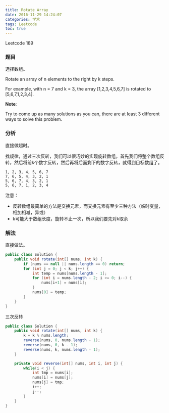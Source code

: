 ```yaml
---
title: Rotate Array
date: 2016-11-29 14:24:07
categories: 学术
tags: Leetcode
toc: true
---
```


Leetcode 189

### 题目

选择数组。

Rotate an array of n elements to the right by k steps.

For example, with n = 7 and k = 3, the array [1,2,3,4,5,6,7] is rotated to [5,6,7,1,2,3,4].

__Note__:

Try to come up as many solutions as you can, there are at least 3 different ways to solve this problem.

### 分析

直接做超时。

找规律，通过三次反转，我们可以很巧妙的实现旋转数组。首先我们将整个数组反转，然后将前k个数字反转，然后再将后面剩下的数字反转，就得到目标数组了。

```
1, 2, 3, 4, 5, 6, 7
7, 6, 5, 4, 3, 2, 1
5, 6, 7, 4, 3, 2, 1
5, 6, 7, 1, 2, 3, 4
```

注意：

* 反转数组最简单的方法是交换元素，而交换元素有至少三种方法（临时变量，相加相减，异或）
* k可能大于数组长度，旋转不止一次，所以我们要先对k取余

### 解法

直接做法。

```java
public class Solution {
    public void rotate(int[] nums, int k) {
        if (nums == null || nums.length == 0) return;
        for (int j = 0; j < k; j++) {
            int temp = nums[nums.length - 1];
            for (int i = nums.length - 2; i >= 0; i--) {
                nums[i+1] = nums[i];
            }
            nums[0] = temp;
        }
    }
}
```

三次反转

```java
public class Solution {
    public void rotate(int[] nums, int k) {
        k = k % nums.length;
        reverse(nums, 0, nums.length - 1);
        reverse(nums, 0, k - 1);
        reverse(nums, k, nums.length - 1);
    }

    private void reverse(int[] nums, int i, int j) {
        while(i < j) {
            int tmp = nums[i];
            nums[i] = nums[j];
            nums[j] = tmp;
            i++;
            j--;
        }
    }
}
```